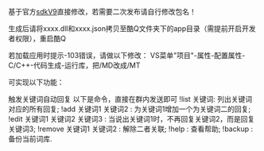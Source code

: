 基于官方[sdkV9](https://d.cqp.me/%E9%A6%96%E9%A1%B5)直接修改，若需要二次发布请自行修改包名！

生成后请将xxxx.dll和xxxx.json拷贝至酷Q文件夹下的app目录（需提前开启开发者权限），重启酷Q

若加载应用时提示-103错误，请做以下修改：
VS菜单"项目"-属性-配置属性-C/C++-代码生成-运行库，把/MD改成/MT

可实现以下功能：


触发关键词自动回复
以下是命令，直接在群内发送即可
!list 关键词: 列出关键词对应的所有回复;
!add 关键词1 关键词2 : 为关键词1增加一个为关键词二的回复;
!edit 关键词1 关键词2 关键词3 : 当说出关键词1时，不再回复关键词2，而是回复关键词3;
!remove 关键词1 关键词2 : 解除二者关联;
!help : 查看帮助;
!backup : 备份当前词库.
